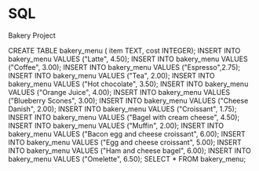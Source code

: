 # SQL
Bakery Project

CREATE TABLE bakery_menu ( item TEXT, cost INTEGER);
INSERT INTO bakery_menu VALUES ("Latte", 4.50);
INSERT INTO bakery_menu VALUES ("Coffee", 3.00);
INSERT INTO bakery_menu VALUES ("Espresso",2.75);
INSERT INTO bakery_menu VALUES ("Tea", 2.00);
INSERT INTO bakery_menu VALUES ("Hot chocolate", 3.50);
INSERT INTO bakery_menu VALUES ("Orange Juice", 4.00);
INSERT INTO bakery_menu VALUES ("Blueberry Scones", 3.00); 
INSERT INTO bakery_menu VALUES ("Cheese Danish", 2.00);
INSERT INTO bakery_menu VALUES ("Croissant", 1.75);
INSERT INTO bakery_menu VALUES ("Bagel with cream cheese", 4.50);
INSERT INTO bakery_menu VALUES ("Muffin", 2.00);
INSERT INTO bakery_menu VALUES ("Bacon egg and cheese croissant", 6.00);
INSERT INTO bakery_menu VALUES ("Egg and cheese croissant", 5.00);
INSERT INTO bakery_menu VALUES ("Ham and cheese bagel", 6.00);
INSERT INTO bakery_menu VALUES ("Omelette", 6.50);
SELECT * FROM bakery_menu;
